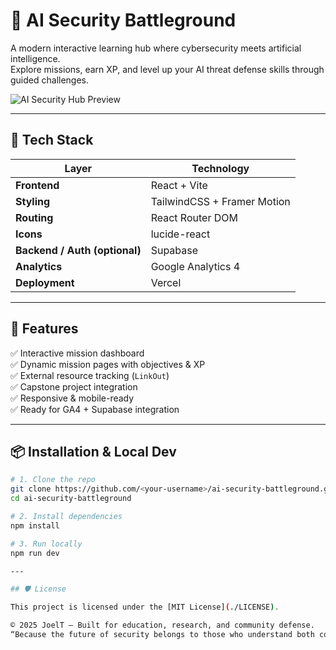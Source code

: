 # 🧠 AI Security Battleground

A modern interactive learning hub where cybersecurity meets artificial intelligence.  
Explore missions, earn XP, and level up your AI threat defense skills through guided challenges.

![AI Security Hub Preview](./public/preview-dashboard.png)

---

## 🚀 Tech Stack

| Layer | Technology |
|-------|-------------|
| **Frontend** | React + Vite |
| **Styling** | TailwindCSS + Framer Motion |
| **Routing** | React Router DOM |
| **Icons** | lucide-react |
| **Backend / Auth (optional)** | Supabase |
| **Analytics** | Google Analytics 4 |
| **Deployment** | Vercel |

---

## 🧩 Features

✅ Interactive mission dashboard  
✅ Dynamic mission pages with objectives & XP  
✅ External resource tracking (`LinkOut`)  
✅ Capstone project integration  
✅ Responsive & mobile-ready  
✅ Ready for GA4 + Supabase integration

---

## 📦 Installation & Local Dev

```bash
# 1. Clone the repo
git clone https://github.com/<your-username>/ai-security-battleground.git
cd ai-security-battleground

# 2. Install dependencies
npm install

# 3. Run locally
npm run dev

---

## 🛡️ License

This project is licensed under the [MIT License](./LICENSE).

© 2025 JoelT — Built for education, research, and community defense.  
“Because the future of security belongs to those who understand both code and cognition.”

